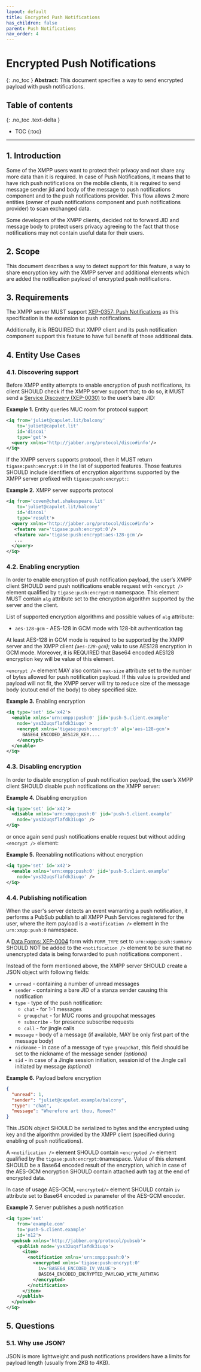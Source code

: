 ```yaml
---
layout: default
title: Encrypted Push Notifications
has_children: false
parent: Push Notifications
nav_order: 4
---
```


# Encrypted Push Notifications
{: .no_toc }
**Abstract:** This document specifies a way to send encrypted payload with push notifications.

## Table of contents
{: .no_toc .text-delta }

- TOC
{:toc}
---

## 1. Introduction
Some of the XMPP users want to protect their privacy and not share any more data than it is required. In case of Push Notifications, it means that to have rich push notifications on the mobile clients, it is required to send message sender jid and body of the message to push notifications component and to the push notifications provider. This flow allows 2 more entities (owner of push notifications component and push notifications provider) to scan exchanged data.

Some developers of the XMPP clients, decided not to forward JID and message body to protect users privacy agreeing to the fact that those notifications may not contain useful data for their users.

## 2. Scope
This document describes a way to detect support for this feature, a way to share encryption key with the XMPP server and additional elements which are added the notification payload of encrypted push notifications.

## 3. Requirements
The XMPP server MUST support [XEP-0357: Push Notifications](https://xmpp.org/extensions/xep-0357.html) as this specification is the extension to push notifications.

Additionally, it is REQUIRED that XMPP client and its push notification component support this feature to have full benefit of those additional data.

## 4. Entity Use Cases
### 4.1. Discovering support
Before XMPP entity attempts to enable encryption of push notifications, its client SHOULD check if the XMPP server support that; to do so, it MUST send a [Service Discovery (XEP-0030)](https://xmpp.org/extensions/xep-0030.html) to the user’s bare JID:

**Example 1.** Entity queries MUC room for protocol support
````xml
<iq from='juliet@capulet.lit/balcony'
    to='juliet@capulet.lit'
    id='disco1'
    type='get'>
  <query xmlns='http://jabber.org/protocol/disco#info'/>
</iq>
````

If the XMPP servers supports protocol, then it MUST return `tigase:push:encrypt:0` in the list of supported features. Those features SHOULD include identifiers of encryption algorithms supported by the XMPP server prefixed with `tigase:push:encrypt:`:

**Example 2.** XMPP server supports protocol
````xml
<iq from='coven@chat.shakespeare.lit'
    to='juliet@capulet.lit/balcony'
    id='disco1'
    type='result'>
  <query xmlns='http://jabber.org/protocol/disco#info'>
   <feature var='tigase:push:encrypt:0'/>
   <feature var='tigase:push:encrypt:aes-128-gcm'/>
   ...
  </query>
</iq>
````

### 4.2. Enabling encryption
In order to enable encryption of push notification payload, the user’s XMPP client SHOULD send push notifications enable request with `<encrypt />` element qualified by `tigase:push:encrypt:0` namespace. This element MUST contain `alg` attribute set to the encryption algorithm supported by the server and the client.

List of supported encryption algorithms and possible values of `alg` attribute:
* `aes-128-gcm` - AES-128 in GCM mode with 128-bit authentication tag

At least AES-128 in GCM mode is required to be supported by the XMPP server and the XMPP client _(`aes-128-gcm`)_; valu to use AES128 encryption in GCM mode.  Moreover, it is REQUIRED that Base64 encoded AES128 encryption key will be value of this element.

`<encrypt />` element MAY also contain `max-size` attribute set to the number of bytes allowed for push notification payload. If this value is provided and payload will not fit, the XMPP server will try to reduce size of the message body (cutout end of the body) to obey specified size.

**Example 3.** Enabling encryption
````xml
<iq type='set' id='x42'>
  <enable xmlns='urn:xmpp:push:0' jid='push-5.client.example'
    node='yxs32uqsflafdk3iuqo' >
    <encrypt xmlns='tigase:push:encrypt:0' alg='aes-128-gcm'>
      BASE64_ENCODED_AES128_KEY....
    </encrypt>
  </enable>
</iq>
````

### 4.3. Disabling encryption
In order to disable encryption of push notification payload, the user’s XMPP client SHOULD disable push notifications on the XMPP server:

**Example 4.** Disabling encryption
````xml
<iq type='set' id='x42'>
  <disable xmlns='urn:xmpp:push:0' jid='push-5.client.example'
    node='yxs32uqsflafdk3iuqo' />
</iq>
````

or once again send push notifications enable request but without adding `<encrypt />` element:

**Example 5.** Reenabling notifications without encryption
````xml
<iq type='set' id='x42'>
  <enable xmlns='urn:xmpp:push:0' jid='push-5.client.example'
    node='yxs32uqsflafdk3iuqo' />
</iq>
````

### 4.4. Publishing notification
When the user's server detects an event warranting a push notification, it performs a PubSub publish to all XMPP Push Services registered for the user, where the item payload is a `<notification />` element in the `urn:xmpp:push:0` namespace.

A [Data Forms: XEP-0004](https://xmpp.org/extensions/xep-0004.html) form with `FORM_TYPE` set to `urn:xmpp:push:summary` SHOULD NOT be added to the `<notification />` element to be sure that no unencrypted data is being forwarded to push notifications component .

Instead of the form mentioned above, the XMPP server SHOULD create a JSON object with following fields:
* `unread` - containing a number of unread messages
* `sender` - containing a bare JID of a stanza sender causing this notification
* `type` - type of the push notification:
	* `chat` - for 1-1 messages
	* `groupchat` - for MUC rooms and groupchat messages
	* `subscribe` - for presence subscribe requests
	* `call` - for jingle calls
* `message` - body of a message (if available, MAY be only first part of the message body)
* `nickname` - in case of a message of `type` `groupchat`, this field should be set to the nickname of the message sender _(optional)_
* `sid` - in case of a Jingle session initiation, session id of the Jingle call initiated by message _(optional)_

**Example 6.** Payload before encryption
````json
{
  "unread": 1,
  "sender": "juliet@capulet.example/balcony",
  "type": "chat",
  "message": "Wherefore art thou, Romeo?"
}
````

This JSON object SHOULD be serialized to bytes and the encrypted using key and the algorithm provided by the XMPP client (specified during enabling of  push notifications).

A `<notification />` element SHOULD contain `<encrypted />` element qualified by the `tigase:push:encrypt:0`namespace. Value of this element SHOULD be a Base64 encoded result of the encryption, which in case of the AES-GCM encryption SHOULD contain attached auth tag at the end of encrypted data.

In case of usage AES-GCM,  `<encrypted/>` element SHOULD contain `iv` attribute set to Base64 encoded `iv` parameter of the AES-GCM encoder.

**Example 7.** Server publishes a push notification
````xml
<iq type='set'
    from='example.com'
    to='push-5.client.example'
    id='n12'>
  <pubsub xmlns='http://jabber.org/protocol/pubsub'>
    <publish node='yxs32uqsflafdk3iuqo'>
      <item>
        <notification xmlns='urn:xmpp:push:0'>
          <encrypted xmlns='tigase:push:encrypt:0'
            iv='BASE64_ENCODED_IV_VALUE'>
            BASE64_ENCODED_ENCRYPTED_PAYLOAD_WITH_AUTHTAG
          </encrypted>
        </notification>
      </item>
    </publish>
  </pubsub>
</iq>
````

## 5. Questions
### 5.1. Why use JSON?
JSON is more lightweight and push notifications providers have a limits for payload length (usually from 2KB to 4KB).
